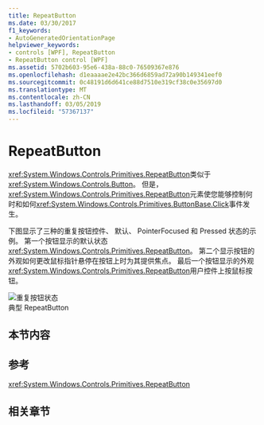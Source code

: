 ```yaml
---
title: RepeatButton
ms.date: 03/30/2017
f1_keywords:
- AutoGeneratedOrientationPage
helpviewer_keywords:
- controls [WPF], RepeatButton
- RepeatButton control [WPF]
ms.assetid: 5702b603-95e6-438a-88c0-76509367e876
ms.openlocfilehash: d1eaaaae2e42bc366d6859ad72a90b149341eef0
ms.sourcegitcommit: 0c48191d6d641ce88d7510e319cf38c0e35697d0
ms.translationtype: MT
ms.contentlocale: zh-CN
ms.lasthandoff: 03/05/2019
ms.locfileid: "57367137"
---
```

# <a name="repeatbutton"></a>RepeatButton
<xref:System.Windows.Controls.Primitives.RepeatButton>类似于<xref:System.Windows.Controls.Button>。 但是，<xref:System.Windows.Controls.Primitives.RepeatButton>元素使您能够控制何时和如何<xref:System.Windows.Controls.Primitives.ButtonBase.Click>事件发生。  
  
 下图显示了三种的重复按钮控件、 默认、 PointerFocused 和 Pressed 状态的示例。 第一个按钮显示的默认状态<xref:System.Windows.Controls.Primitives.RepeatButton>。 第二个显示按钮的外观如何更改鼠标指针悬停在按钮上时为其提供焦点。 最后一个按钮显示的外观<xref:System.Windows.Controls.Primitives.RepeatButton>用户控件上按鼠标按钮。  
  
 ![重复按钮状态](./media/ss-ctl-repeatbutton.png "SS_CTL_repeatbutton")  
典型 RepeatButton  
  
## <a name="in-this-section"></a>本节内容  
  
## <a name="reference"></a>参考  
 <xref:System.Windows.Controls.Primitives.RepeatButton>  
  
## <a name="related-sections"></a>相关章节
